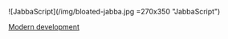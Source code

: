 ![JabbaScript](/img/bloated-jabba.jpg =270x350 "JabbaScript")

[Modern development](https://devhumor.com/media/bloated-jabbascript-frameworks)
